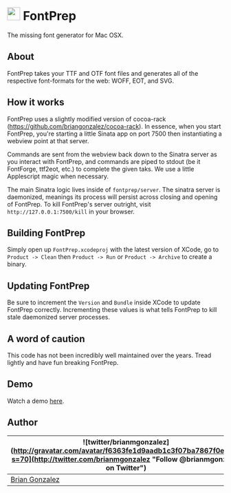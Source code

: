 <img src='https://rawgithub.com/briangonzalez/fontprep/master/fontprep/server/application/assets/images/logo.svg' height='30'> FontPrep 
========
The missing font generator for Mac OSX.

About
-----
FontPrep takes your TTF and OTF font files and generates all of the respective font-formats for the web: WOFF, EOT, and SVG.

How it works
----------
FontPrep uses a slightly modified version of cocoa-rack (https://github.com/briangonzalez/cocoa-rack). In essence, when you start FontPrep, you're starting a little Sinata app on port 7500 then instantiating a webview point at that server. 

Commands are sent from the webview back down to the Sinatra server as you interact with FontPrep, and commands are piped to stdout (be it FontForge, ttf2eot, etc.) to complete the given taks. We use a little Applescript magic when necessary.

The main Sinatra logic lives inside of `fontprep/server`. The sinatra server is daemonized, meanings its process will persist across closing and opening of FontPrep. To kill FontPrep's server outright, visit `http://127.0.0.1:7500/kill` in your browser.   

Building FontPrep
-----------------
Simply open up `FontPrep.xcodeproj` with the latest version of XCode, go to `Product -> Clean` then `Product -> Run` or `Product -> Archive` to create a binary.

Updating FontPrep
-----------------
Be sure to increment the `Version` and `Bundle` inside XCode to update FontPrep correctly. Incrementing these values is what tells FontPrep to kill stale daemonized server processes. 

A word of caution
-----------------
This code has not been incredibly well maintained over the years. Tread lightly and have fun breaking FontPrep.

Demo
----
Watch a demo [here](http://www.youtube.com/watch?feature=player_embedded&v=4nF3GHHOw-E).

Author
------
| ![twitter/brianmgonzalez](http://gravatar.com/avatar/f6363fe1d9aadb1c3f07ba7867f0e854?s=70](http://twitter.com/brianmgonzalez "Follow @brianmgonzalez on Twitter") |
|---|
| [Brian Gonzalez](http://briangonzalez.org) |

